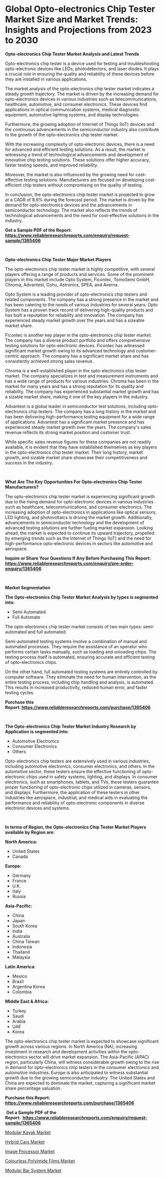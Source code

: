 <p><h1>Global Opto-electronics Chip Tester Market Size and Market Trends: Insights and Projections from 2023 to 2030</h1></p><p><strong>Opto-electronics Chip Tester Market Analysis and Latest Trends</strong></p>
<p><p>Opto-electronics chip tester is a device used for testing and troubleshooting opto-electronic devices like LEDs, photodetectors, and laser diodes. It plays a crucial role in ensuring the quality and reliability of these devices before they are installed in various applications.</p><p>The market analysis of the opto-electronics chip tester market indicates a steady growth trajectory. The market is driven by the increasing demand for opto-electronics devices in various industries such as telecommunications, healthcare, automotive, and consumer electronics. These devices find applications in optical communication systems, medical diagnostic equipment, automotive lighting systems, and display technologies.</p><p>Furthermore, the growing adoption of Internet of Things (IoT) devices and the continuous advancements in the semiconductor industry also contribute to the growth of the opto-electronics chip tester market.</p><p>With the increasing complexity of opto-electronic devices, there is a need for advanced and efficient testing solutions. As a result, the market is witnessing a trend of technological advancements and development of innovative chip testing solutions. These solutions offer higher accuracy, faster testing speeds, and improved reliability.</p><p>Moreover, the market is also influenced by the growing need for cost-effective testing solutions. Manufacturers are focused on developing cost-efficient chip testers without compromising on the quality of testing.</p><p>In conclusion, the opto-electronics chip tester market is projected to grow at a CAGR of 8.9% during the forecast period. The market is driven by the demand for opto-electronics devices and the advancements in semiconductor technology. The market also reflects the trends of technological advancements and the need for cost-effective solutions in the industry.</p></p>
<p><strong>Get a Sample PDF of the Report:&nbsp; <a href="https://www.reliableresearchreports.com/enquiry/request-sample/1365406">https://www.reliableresearchreports.com/enquiry/request-sample/1365406</a></strong></p>
<p>&nbsp;</p>
<p><strong>Opto-electronics Chip Tester Major Market Players</strong></p>
<p><p>The opto-electronics chip tester market is highly competitive, with several players offering a range of products and services. Some of the prominent players in this market include Opto System, Ficontec, TomoSemi GmbH, Chroma, Advantest, Cohu, Astronics, SPEA, and Averna.</p><p>Opto System is a leading provider of opto-electronics chip testers and related components. The company has a strong presence in the market and has been catering to the needs of various industries for several years. Opto System has a proven track record of delivering high-quality products and has built a reputation for reliability and innovation. The company has experienced steady market growth over the years and has a sizeable market share.</p><p>Ficontec is another key player in the opto-electronics chip tester market. The company has a diverse product portfolio and offers comprehensive testing solutions for opto-electronic devices. Ficontec has witnessed significant market growth owing to its advanced technology and customer-centric approach. The company has a significant market share and has consistently achieved strong sales revenue.</p><p>Chroma is a well-established player in the opto-electronics chip tester market. The company specializes in test and measurement instruments and has a wide range of products for various industries. Chroma has been in the market for many years and has a strong reputation for its quality and reliability. The company has experienced substantial market growth and has a sizable market share, making it one of the key players in the industry.</p><p>Advantest is a global leader in semiconductor test solutions, including opto-electronics chip testers. The company has a long history in the market and has been delivering high-performance testing equipment for a wide range of applications. Advantest has a significant market presence and has experienced steady market growth over the years. The company's sales revenue reflects its strong market position and customer trust.</p><p>While specific sales revenue figures for these companies are not readily available, it is evident that they have established themselves as key players in the opto-electronics chip tester market. Their long history, market growth, and sizable market share showcase their competitiveness and success in the industry.</p></p>
<p>&nbsp;</p>
<p><strong>What Are The Key Opportunities For Opto-electronics Chip Tester Manufacturers?</strong></p>
<p><p>The opto-electronics chip tester market is experiencing significant growth due to the rising demand for opto-electronic devices in various industries such as healthcare, telecommunications, and consumer electronics. The increasing adoption of opto-electronics in applications like optical sensors, LED lighting, and photovoltaics is driving the market growth. Additionally, advancements in semiconductor technology and the development of advanced testing solutions are further fueling market expansion. Looking ahead, the market is expected to continue its upward trajectory, propelled by emerging trends such as the Internet of Things (IoT) and the need for high-performance opto-electronic devices in sectors like automotive and aerospace.</p></p>
<p><strong>Inquire or Share Your Questions If Any Before Purchasing This Report: <a href="https://www.reliableresearchreports.com/enquiry/pre-order-enquiry/1365406">https://www.reliableresearchreports.com/enquiry/pre-order-enquiry/1365406</a></strong></p>
<p>&nbsp;</p>
<p><strong>Market Segmentation</strong></p>
<p><strong>The Opto-electronics Chip Tester Market Analysis by types is segmented into:</strong></p>
<p><ul><li>Semi Automated</li><li>Full Automate</li></ul></p>
<p><p>The opto-electronics chip tester market consists of two main types: semi-automated and full automated. </p><p>Semi-automated testing systems involve a combination of manual and automated processes. They require the assistance of an operator who performs certain tasks manually, such as loading and unloading chips. The testing process itself is automated, ensuring accurate and efficient testing of opto-electronics chips.</p><p>On the other hand, full automated testing systems are entirely controlled by computer software. They eliminate the need for human intervention, as the entire testing process, including chip handling and analysis, is automated. This results in increased productivity, reduced human error, and faster testing cycles.</p></p>
<p><strong>Purchase this Report:&nbsp;<a href="https://www.reliableresearchreports.com/purchase/1365406">https://www.reliableresearchreports.com/purchase/1365406</a></strong></p>
<p>&nbsp;</p>
<p><strong>The Opto-electronics Chip Tester Market Industry Research by Application is segmented into:</strong></p>
<p><ul><li>Automotive Electronics</li><li>Consumer Electronics</li><li>Others</li></ul></p>
<p><p>Opto-electronics chip testers are extensively used in various industries, including automotive electronics, consumer electronics, and others. In the automotive sector, these testers ensure the effective functioning of opto-electronic chips used in safety systems, lighting, and displays. In consumer electronics, such as smartphones, tablets, and TVs, these testers guarantee proper functioning of opto-electronic chips utilized in cameras, sensors, and displays. Furthermore, the application of these testers in other industries like aerospace, industrial, and medical aids in evaluating the performance and reliability of opto-electronic components in diverse electronic devices and systems.</p></p>
<p>&nbsp;</p>
<p><strong>In terms of Region, the Opto-electronics Chip Tester Market Players available by Region are:</strong></p>
<p>
    <p> <strong> North America: </strong>
        <ul>
            <li>United States</li>
            <li>Canada</li>
        </ul>
        </p> 
    <p> <strong> Europe: </strong>
        <ul>
            <li>Germany</li>
            <li>France</li>
            <li>U.K.</li>
            <li>Italy</li>
            <li>Russia</li>
        </ul>
        </p> 
    <p> <strong> Asia-Pacific: </strong>
        <ul>
            <li>China</li>
            <li>Japan</li>
            <li>South Korea</li>
            <li>India</li>
            <li>Australia</li>
            <li>China Taiwan</li>
            <li>Indonesia</li>
            <li>Thailand</li>
            <li>Malaysia</li>
        </ul>
        </p> 
    <p> <strong> Latin America: </strong>
        <ul>
            <li>Mexico</li>
            <li>Brazil</li>
            <li>Argentina Korea</li>
            <li>Colombia</li>
        </ul>
        </p> 
    <p> <strong> Middle East & Africa: </strong>
        <ul>
            <li>Turkey</li>
            <li>Saudi</li>
            <li>Arabia</li>
            <li>UAE</li>
            <li>Korea</li>
        </ul>
    </p>
    </p>
<p><p>The opto-electronics chip tester market is expected to showcase significant growth across various regions. In North America (NA), increasing investment in research and development activities within the opto-electronics sector will drive market expansion. The Asia-Pacific (APAC) region, particularly China, will witness considerable growth owing to the rise in demand for opto-electronics chip testers in the consumer electronics and automotive industries. Europe is also anticipated to witness substantial growth due to the growing semiconductor industry. The United States and China are expected to dominate the market, capturing a significant market share percentage valuation.</p></p>
<p><strong>Purchase this Report: <a href="https://www.reliableresearchreports.com/purchase/1365406">https://www.reliableresearchreports.com/purchase/1365406</a></strong></p>
<p>&nbsp;<strong>Get a Sample PDF of the Report:&nbsp;&nbsp;<a href="https://www.reliableresearchreports.com/enquiry/request-sample/1365406">https://www.reliableresearchreports.com/enquiry/request-sample/1365406</a></strong></p>
<p><strong></strong></p>
<p><p><a href="https://medium.com/@serenaframi/modular-kayak-market-size-growth-forecast-2023-2030-b6c83802d99c">Modular Kayak Market</a></p><p><a href="https://www.linkedin.com/pulse/hybrid-cars-market-share-amp-new-trends-analysis-report-4nhee/">Hybrid Cars Market</a></p><p><a href="https://www.linkedin.com/pulse/image-processor-market-research-report-unlocks-analysis-financial-2ezhc/">Image Processor Market</a></p><p><a href="https://github.com/mabutironaldo/Market-Research-Report-List-1/blob/main/colourless-polyimide-films-market.md">Colourless Polyimide Films Market</a></p><p><a href="https://medium.com/@chiragreportprime1/modular-bar-system-market-size-growth-forecast-2023-2030-4e5803885ab0">Modular Bar System Market</a></p></p>